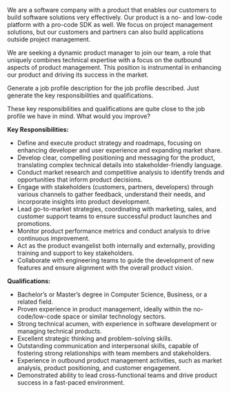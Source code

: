 We are a software company with a product that enables our customers to build software solutions very effectively. Our product is a no- and low-code platform with a pro-code SDK as well. We focus on project management solutions, but our customers and partners can also build applications outside project management.

We are seeking a dynamic product manager to join our team, a role that uniquely combines technical expertise with a focus on the outbound aspects of product management. This position is instrumental in enhancing our product and driving its success in the market.

Generate a job profile description for the job profile described. Just generate the key responsibilities and qualifications.

These key responsibilities and qualifications are quite close to the job profile we have in mind. What would you improve?

**Key Responsibilities:**
* Define and execute product strategy and roadmaps, focusing on enhancing developer and user experience and expanding market share.
* Develop clear, compelling positioning and messaging for the product, translating complex technical details into stakeholder-friendly language.
* Conduct market research and competitive analysis to identify trends and opportunities that inform product decisions.
* Engage with stakeholders (customers, partners, developers) through various channels to gather feedback, understand their needs, and incorporate insights into product development.
* Lead go-to-market strategies, coordinating with marketing, sales, and customer support teams to ensure successful product launches and promotions.
* Monitor product performance metrics and conduct analysis to drive continuous improvement.
* Act as the product evangelist both internally and externally, providing training and support to key stakeholders.
* Collaborate with engineering teams to guide the development of new features and ensure alignment with the overall product vision.

**Qualifications:**
* Bachelor’s or Master’s degree in Computer Science, Business, or a related field.
* Proven experience in product management, ideally within the no-code/low-code space or similar technology sectors.
* Strong technical acumen, with experience in software development or managing technical products.
* Excellent strategic thinking and problem-solving skills.
* Outstanding communication and interpersonal skills, capable of fostering strong relationships with team members and stakeholders.
* Experience in outbound product management activities, such as market analysis, product positioning, and customer engagement.
* Demonstrated ability to lead cross-functional teams and drive product success in a fast-paced environment.
